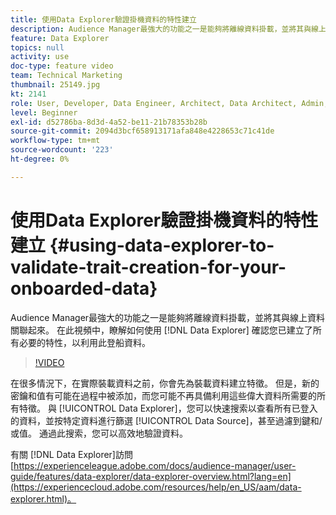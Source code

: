 ```yaml
---
title: 使用Data Explorer驗證掛機資料的特性建立
description: Audience Manager最強大的功能之一是能夠將離線資料掛載，並將其與線上資料關聯起來。 在此視頻中，瞭解如何使用Data Explorer來驗證您是否已建立了所有必要的特性，以利用此登載資料。
feature: Data Explorer
topics: null
activity: use
doc-type: feature video
team: Technical Marketing
thumbnail: 25149.jpg
kt: 2141
role: User, Developer, Data Engineer, Architect, Data Architect, Admin, Leader
level: Beginner
exl-id: d52786ba-8d3d-4a52-be11-21b78353b28b
source-git-commit: 2094d3bcf658913171afa848e4228653c71c41de
workflow-type: tm+mt
source-wordcount: '223'
ht-degree: 0%

---
```


# 使用Data Explorer驗證掛機資料的特性建立 {#using-data-explorer-to-validate-trait-creation-for-your-onboarded-data}

Audience Manager最強大的功能之一是能夠將離線資料掛載，並將其與線上資料關聯起來。 在此視頻中，瞭解如何使用 [!DNL Data Explorer] 確認您已建立了所有必要的特性，以利用此登船資料。

>[!VIDEO](https://video.tv.adobe.com/v/25149/?quality=12)

在很多情況下，在實際裝載資料之前，你會先為裝載資料建立特徵。 但是，新的密鑰和值有可能在過程中被添加，而您可能不再具備利用這些偉大資料所需要的所有特徵。 與 [!UICONTROL Data Explorer]，您可以快速搜索以查看所有已登入的資料，並按特定資料進行篩選 [!UICONTROL Data Source]，甚至過濾到鍵和/或值。 通過此搜索，您可以高效地驗證資料。

有關 [!DNL Data Explorer]訪問 [https://experienceleague.adobe.com/docs/audience-manager/user-guide/features/data-explorer/data-explorer-overview.html?lang=en](https://experiencecloud.adobe.com/resources/help/en_US/aam/data-explorer.html)。
